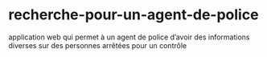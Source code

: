 # recherche-pour-un-agent-de-police
application web qui permet à un agent de police d’avoir des informations diverses sur des personnes arrêtées pour un contrôle
